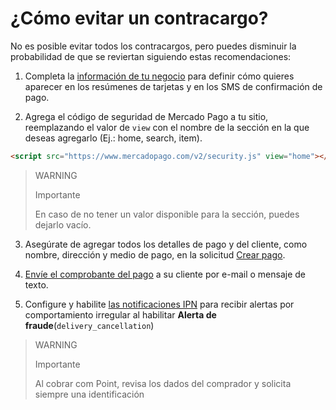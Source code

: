 # ¿Cómo evitar un contracargo?

No es posible evitar todos los contracargos, pero puedes disminuir la probabilidad de que se reviertan siguiendo estas recomendaciones:

1. Completa la [información de tu negocio](https://www.mercadopago[FAKE][URL][DOMAIN]/business#from-section=menu) para definir cómo quieres aparecer en los resúmenes de tarjetas y en los SMS de confirmación de pago.
   
2. Agrega el código de seguridad de Mercado Pago a tu sitio, reemplazando el valor de `view` con el nombre de la sección en la que deseas agregarlo (Ej.: home, search, item).
```html
<script src="https://www.mercadopago.com/v2/security.js" view="home"></script>
```

>WARNING
>
>Importante
>
> En caso de no tener un valor disponible para la sección, puedes dejarlo vacío.

3. Asegúrate de agregar todos los detalles de pago y del cliente, como nombre, dirección y medio de pago, en la solicitud [Crear pago](/developers/es/reference/payments/_payments/post).
   
4. [Envíe el comprobante del pago](https://www.mercadopago[FAKER][URL][DOMAIN]/ayuda/16170) a su cliente por e-mail o mensaje de texto.
   
5. Configure y habilite [las notificaciones IPN](/developers/panel/notifications/ipn) para recibir alertas por comportamiento irregular al habilitar **Alerta de fraude**(`delivery_cancellation`) 

>WARNING
>
>Importante
> 
> Al cobrar com Point, revisa los dados del comprador y solicita siempre una identificación
>

